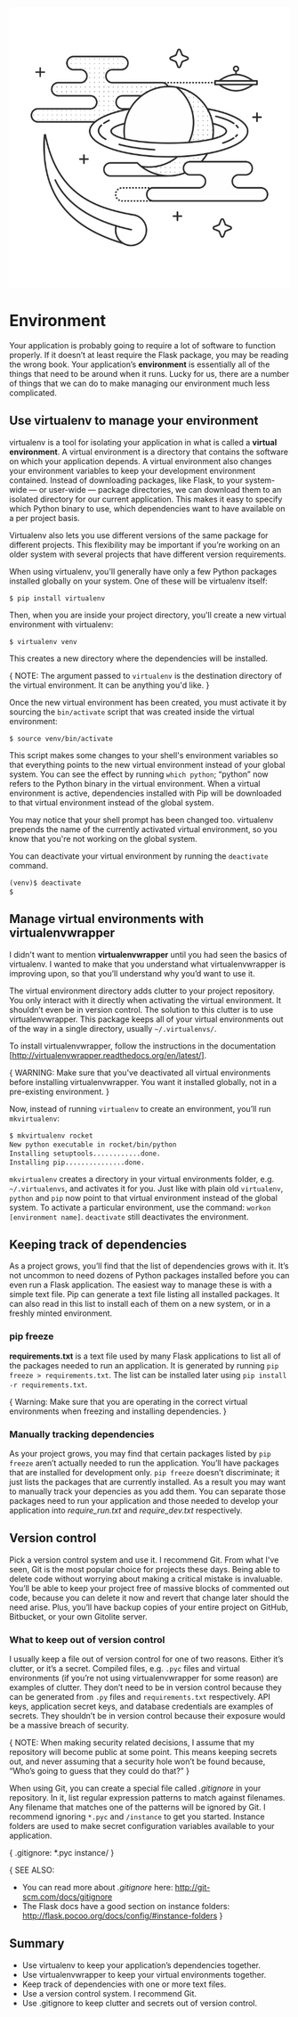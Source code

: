 ![Environment](images/3.png)

# Environment

Your application is probably going to require a lot of software to function properly. If it doesn’t at least require the Flask package, you may be reading the wrong book. Your application’s **environment** is essentially all of the things that need to be around when it runs. Lucky for us, there are a number of things that we can do to make managing our environment much less complicated.

## Use virtualenv to manage your environment

virtualenv is a tool for isolating your application in what is called a **virtual environment**. A virtual environment is a directory that contains the software on which your application depends. A virtual environment also changes your environment variables to keep your development environment contained. Instead of downloading packages, like Flask, to your system-wide — or user-wide — package directories, we can download them to an isolated directory for our current application. This makes it easy to specify which Python binary to use, which dependencies want to have available on a per project basis. 

Virtualenv also lets you use different versions of the same package for different projects. This flexibility may be important if you’re working on an older system with several projects that have different version requirements.

When using virtualenv, you'll generally have only a few Python packages installed globally on your system. One of these will be virtualenv itself:

```
$ pip install virtualenv
```

Then, when you are inside your project directory, you'll create a new virtual environment with virtualenv:

```
$ virtualenv venv
```

This creates a new directory where the dependencies will be installed.

{ NOTE: The argument passed to `virtualenv` is the destination directory of the virtual environment. It can be anything you'd like. }

Once the new virtual environment has been created, you must activate it by sourcing the `bin/activate` script that was created inside the virtual environment:

```
$ source venv/bin/activate
```

This script makes some changes to your shell's environment variables so that everything points to the new virtual environment instead of your global system. You can see the effect by running `which python`; “python” now refers to the Python binary in the virtual environment. When a virtual environment is active, dependencies installed with Pip will be downloaded to that virtual environment instead of the global system.

You may notice that your shell prompt has been changed too. virtualenv prepends the name of the currently activated virtual environment, so you know that you're not working on the global system.

You can deactivate your virtual environment by running the `deactivate` command.

```
(venv)$ deactivate
$
```

## Manage virtual environments with virtualenvwrapper

I didn't want to mention **virtualenvwrapper** until you had seen the basics of virtualenv. I wanted to make that you understand what virtualenvwrapper is improving upon, so that you’ll understand why you’d want to use it.

The virtual environment directory adds clutter to your project repository. You only interact with it directly when activating the virtual environment. It shouldn’t even be in version control. The solution to this clutter is to use virtualenvwrapper. This package keeps all of your virtual environments out of the way in a single directory, usually `~/.virtualenvs/`.

To install virtualenvwrapper, follow the instructions in the documentation [http://virtualenvwrapper.readthedocs.org/en/latest/].

{ WARNING: Make sure that you've deactivated all virtual environments before installing virtualenvwrapper. You want it installed globally, not in a pre-existing environment. }

Now, instead of running `virtualenv` to create an environment, you’ll run `mkvirtualenv`:

```
$ mkvirtualenv rocket
New python executable in rocket/bin/python
Installing setuptools............done.
Installing pip...............done.
```

`mkvirtualenv` creates a directory in your virtual environments folder, e.g. `~/.virtualenvs`, and activates it for you. Just like with plain old `virtualenv`, `python` and `pip` now point to that virtual environment instead of the global system. To activate a particular environment, use the command: `workon [environment name]`. `deactivate` still deactivates the environment.


## Keeping track of dependencies

As a project grows, you’ll find that the list of dependencies grows with it. It’s not uncommon to need dozens of Python packages installed before you can even run a Flask application. The easiest way to manage these is with a simple text file. Pip can generate a text file listing all installed packages. It can also read in this list to install each of them on a new system, or in a freshly minted environment.

### pip freeze

**requirements.txt** is a text file used by many Flask applications to list all of the packages needed to run an application. It is generated by running `pip freeze > requirements.txt`. The list can be installed later using `pip install -r requirements.txt`. 

{ Warning: Make sure that you are operating in the correct virtual environments when freezing and installing dependencies. }

### Manually tracking dependencies

As your project grows, you may find that certain packages listed by `pip freeze` aren’t actually needed to run the application. You’ll have packages that are installed for development only. `pip freeze` doesn’t discriminate; it just lists the packages that are currently installed. As a result you may want to manually track your depencies as you add them. You can separate those packages need to run your application and those needed to develop your application into *require_run.txt* and *require_dev.txt* respectively.


## Version control

Pick a version control system and use it. I recommend Git. From what I've seen, Git is the most popular choice for projects these days. Being able to delete code without worrying about making a critical mistake is invaluable. You’ll be able to keep your project free of massive blocks of commented out code, because you can delete it now and revert that change later should the need arise. Plus, you’ll have backup copies of your entire project on GitHub, Bitbucket, or your own Gitolite server.

### What to keep out of version control

I usually keep a file out of version control for one of two reasons. Either it’s clutter, or it’s a secret. Compiled files, e.g. `.pyc` files and virtual environments (if you’re not using virtualenvwrapper for some reason) are examples of clutter. They don’t need to be in version control because they can be generated from `.py` files and `requirements.txt` respectively. API keys, application secret keys, and database credentials are examples of secrets. They shouldn’t be in version control because their exposure would be a massive breach of security.

{ NOTE: When making security related decisions, I assume that my repository will become public at some point. This means keeping secrets out, and never assuming that a security hole won’t be found because, “Who’s going to guess that they could do that?” }

When using Git, you can create a special file called *.gitignore* in your repository. In it, list regular expression patterns to match against filenames. Any filename that matches one of the patterns will be ignored by Git. I recommend ignoring `*.pyc` and `/instance` to get you started. Instance folders are used to make secret configuration variables available to your application.

{ .gitignore:
*.pyc
instance/
}

{ SEE ALSO:
* You can read more about *.gitignore* here: http://git-scm.com/docs/gitignore
* The Flask docs have a good section on instance folders: http://flask.pocoo.org/docs/config/#instance-folders
}

## Summary

* Use virtualenv to keep your application’s dependencies together.
* Use virtualenvwrapper to keep your virtual environments together.
* Keep track of dependencies with one or more text files.
* Use a version control system. I recommend Git.
* Use .gitignore to keep clutter and secrets out of version control.

